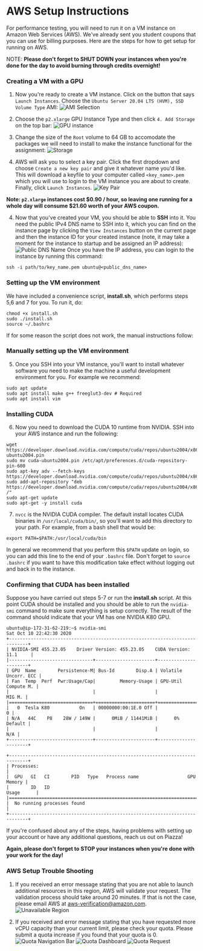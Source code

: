 # AWS Setup Instructions #

For performance testing, you will need to run it on a VM instance on Amazon Web Services (AWS). We've already sent you student coupons that you can use for billing purposes. Here are the steps for how to get setup for running on AWS.

NOTE: __Please don't forget to SHUT DOWN your instances when you're done for the day to avoid burning through credits overnight!__

### Creating a VM with a GPU ###
      
1. Now you're ready to create a VM instance. Click on the button that says `Launch Instances`. Choose the `Ubuntu Server 20.04 LTS (HVM), SSD Volume Type` AMI:
![AMI Selection](handout/choose_ami.png?raw=true)

2. Choose the `p2.xlarge` GPU Instance Type and then click `4. Add Storage` on the top bar: 
![GPU instance](handout/choose_instance.png?raw=true)

3. Change the size of the `Root` volume to 64 GB to accomodate the packages we will need to install to make the instance functional for the assignment:
![Storage](handout/choose_storage.png?raw=true)

5. AWS will ask you to select a key pair. Click the first dropdown and choose `Create a new key pair` and give it whatever name you'd like. This will download a keyfile to your computer called `<key_name>.pem` which you will use to login to the VM instance you are about to create. Finally, click `Launch Instances`.
![Key Pair](handout/new_key_pair.png?raw=true)

__Note: `p2.xlarge` instances cost $0.90 / hour, so leaving one running for a whole day will consume $21.60 worth of your AWS coupon.__

4. Now that you've created your VM, you should be able to __SSH__ into it. You need the public IPv4 DNS name to SSH into it, which you can find on the instance page by clicking the `View Instances` button on the current page and then the instance ID for your created instance (note, it may take a moment for the instance to startup and be assigned an IP address):
![Public DNS Name](handout/public_dns.png?raw=true)
Once you have the IP address, you can login to the instance by running this command:
~~~~
ssh -i path/to/key_name.pem ubuntu@<public_dns_name>
~~~~

### Setting up the VM environment ###

We have included a convenience script, __install.sh__, which performs steps 5,6 and 7 for you. To run it, do:

~~~~
chmod +x install.sh
sudo ./install.sh
source ~/.bashrc
~~~~

If for some reason the script does not work, the manual instructions follow:

### Manually setting up the VM environment ###

5. Once you SSH into your VM instance, you'll want to install whatever software you need to make the machine a useful development environment for you.  For example we recommend:
~~~~
sudo apt update
sudo apt install make g++ freeglut3-dev # Required
sudo apt install vim 
~~~~

### Installing CUDA ###    

6. Now you need to download the CUDA 10 runtime from NVIDIA. SSH into your AWS instance and run the following:

~~~~
wget https://developer.download.nvidia.com/compute/cuda/repos/ubuntu2004/x86_64/cuda-ubuntu2004.pin
sudo mv cuda-ubuntu2004.pin /etc/apt/preferences.d/cuda-repository-pin-600
sudo apt-key adv --fetch-keys https://developer.download.nvidia.com/compute/cuda/repos/ubuntu2004/x86_64/7fa2af80.pub
sudo add-apt-repository "deb https://developer.download.nvidia.com/compute/cuda/repos/ubuntu2004/x86_64/ /"
sudo apt-get update
sudo apt-get -y install cuda
~~~~
 
7. `nvcc` is the NVIDIA CUDA compiler. The default install locates CUDA binaries in `/usr/local/cuda/bin/`, so you'll want to add this directory to your path.  For example, from a bash shell that would be:

~~~~
export PATH=$PATH:/usr/local/cuda/bin
~~~~

In general we recommend that you perform this `$PATH` update on login, so you can add this line to the end of your `.bashrc` file.  Don't forget to `source .bashrc` if you want to have this modification take effect without logging out and back in to the instance.

### Confirming that CUDA has been installed ###

Suppose you have carried out steps 5-7 or run the __install.sh__ script. At this point CUDA should be installed and you should be able to run the `nvidia-smi` command to make sure everything is setup correctly.  The result of the command should indicate that your VM has one NVIDIA K80 GPU.

~~~~
ubuntu@ip-172-31-62-219:~$ nvidia-smi
Sat Oct 10 22:42:30 2020
+-----------------------------------------------------------------------------+
| NVIDIA-SMI 455.23.05    Driver Version: 455.23.05    CUDA Version: 11.1     |
|-------------------------------+----------------------+----------------------+
| GPU  Name        Persistence-M| Bus-Id        Disp.A | Volatile Uncorr. ECC |
| Fan  Temp  Perf  Pwr:Usage/Cap|         Memory-Usage | GPU-Util  Compute M. |
|                               |                      |               MIG M. |
|===============================+======================+======================|
|   0  Tesla K80           On   | 00000000:00:1E.0 Off |                    0 |
| N/A   44C    P8    28W / 149W |      0MiB / 11441MiB |      0%      Default |
|                               |                      |                  N/A |
+-------------------------------+----------------------+----------------------+

+-----------------------------------------------------------------------------+
| Processes:                                                                  |
|  GPU   GI   CI        PID   Type   Process name                  GPU Memory |
|        ID   ID                                                   Usage      |
|=============================================================================|
|  No running processes found                                                 |
+-----------------------------------------------------------------------------+
~~~~

If you're confused about any of the steps, having problems with setting up your account or have any additional questions, reach us out on Piazza!
  
__Again, please don't forget to STOP your instances when you're done with your work for the day!__

### AWS Setup Trouble Shooting
1. If you received an error message stating that you are not able to launch additional resources in this region, AWS will validate your request. The validation process should take around 20 minutes. If that is not the case, please email AWS at aws-verification@amazon.com.
![Unavailable Region](handout/location_limit.png?raw=true)

2. If you received and error message stating that you have requested more vCPU capacity than your current limit, please check your quota. Please submit a quota increase if you found that your quota is 0.
![Quota Navigation Bar](handout/vCPU_trouble.png?raw=true)
![Quota Dashboard](handout/vCPU_dashboard.png?raw=true)
![Quota Request](handout/quota_request.png?raw=true)
